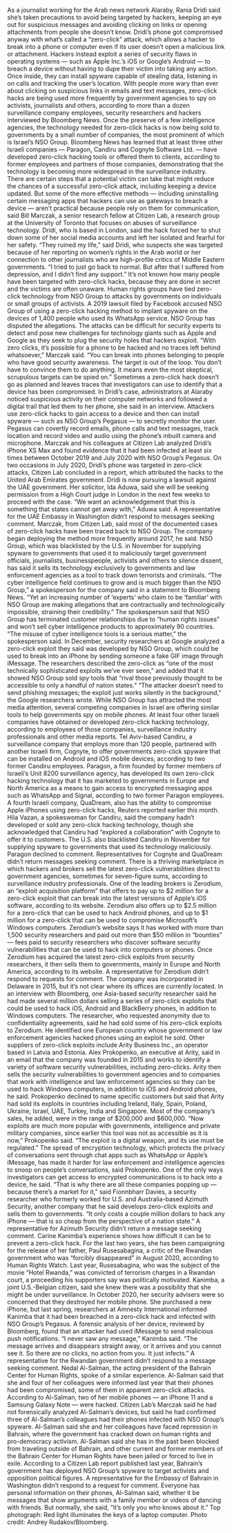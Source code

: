 As a journalist working for the Arab news network Alaraby, Rania Dridi said she’s taken precautions to avoid being targeted by hackers, keeping an eye out for suspicious messages and avoiding clicking on links or opening attachments from people she doesn’t know.
Dridi’s phone got compromised anyway with what’s called a “zero-click” attack, which allows a hacker to break into a phone or computer even if its user doesn’t open a malicious link or attachment. Hackers instead exploit a series of security flaws in operating systems — such as Apple Inc.’s iOS or Google’s Android — to breach a device without having to dupe their victim into taking any action. Once inside, they can install spyware capable of stealing data, listening in on calls and tracking the user’s location.
With people more wary than ever about clicking on suspicious links in emails and text messages, zero-click hacks are being used more frequently by government agencies to spy on activists, journalists and others, according to more than a dozen surveillance company employees, security researchers and hackers interviewed by Bloomberg News.
Once the preserve of a few intelligence agencies, the technology needed for zero-click hacks is now being sold to governments by a small number of companies, the most prominent of which is Israel’s NSO Group. Bloomberg News has learned that at least three other Israeli companies — Paragon, Candiru and Cognyte Software Ltd. — have developed zero-click hacking tools or offered them to clients, according to former employees and partners of those companies, demonstrating that the technology is becoming more widespread in the surveillance industry.
There are certain steps that a potential victim can take that might reduce the chances of a successful zero-click attack, including keeping a device updated. But some of the more effective methods — including uninstalling certain messaging apps that hackers can use as gateways to breach a device — aren’t practical because people rely on them for communication, said Bill Marczak, a senior research fellow at Citizen Lab, a research group at the University of Toronto that focuses on abuses of surveillance technology.
Dridi, who is based in London, said the hack forced her to shut down some of her social media accounts and left her isolated and fearful for her safety.
“They ruined my life,” said Dridi, who suspects she was targeted because of her reporting on women’s rights in the Arab world or her connection to other journalists who are high-profile critics of Middle Eastern governments. “I tried to just go back to normal. But after that I suffered from depression, and I didn’t find any support.”
It’s not known how many people have been targeted with zero-click hacks, because they are done in secret and the victims are often unaware.
Human rights groups have tied zero-click technology from NSO Group to attacks by governments on individuals or small groups of activists. A 2019 lawsuit filed by Facebook accused NSO Group of using a zero-click hacking method to implant spyware on the devices of 1,400 people who used its WhatsApp service. NSO Group has disputed the allegations.
The attacks can be difficult for security experts to detect and pose new challenges for technology giants such as Apple and Google as they seek to plug the security holes that hackers exploit.
“With zero clicks, it’s possible for a phone to be hacked and no traces left behind whatsoever,” Marczak said. “You can break into phones belonging to people who have good security awareness. The target is out of the loop. You don’t have to convince them to do anything. It means even the most skeptical, scrupulous targets can be spied on.”
Sometimes a zero-click hack doesn’t go as planned and leaves traces that investigators can use to identify that a device has been compromised. In Dridi’s case, administrators at Alaraby noticed suspicious activity on their computer networks and followed a digital trail that led them to her phone, she said in an interview.
Attackers use zero-click hacks to gain access to a device and then can install spyware — such as NSO Group’s Pegasus — to secretly monitor the user. Pegasus can covertly record emails, phone calls and text messages, track location and record video and audio using the phone’s inbuilt camera and microphone.
Marczak and his colleagues at Citizen Lab analyzed Dridi’s iPhone XS Max and found evidence that it had been infected at least six times between October 2019 and July 2020 with NSO Group’s Pegasus. On two occasions in July 2020, Dridi’s phone was targeted in zero-click attacks, Citizen Lab concluded in a report, which attributed the hacks to the United Arab Emirates government.
Dridi is now pursuing a lawsuit against the UAE government. Her solicitor, Ida Aduwa, said she will be seeking permission from a High Court judge in London in the next few weeks to proceed with the case. “We want an acknowledgement that this is something that states cannot get away with,” Aduwa said.
A representative for the UAE Embassy in Washington didn’t respond to messages seeking comment.
Marczak, from Citizen Lab, said most of the documented cases of zero-click hacks have been traced back to NSO Group. The company began deploying the method more frequently around 2017, he said.
NSO Group, which was blacklisted by the U.S. in November for supplying spyware to governments that used it to maliciously target government officials, journalists, businesspeople, activists and others to silence dissent, has said it sells its technology exclusively to governments and law enforcement agencies as a tool to track down terrorists and criminals.
“The cyber intelligence field continues to grow and is much bigger than the NSO Group,” a spokesperson for the company said in a statement to Bloomberg News. “Yet an increasing number of ‘experts’ who claim to be ‘familiar’ with NSO Group are making allegations that are contractually and technologically impossible, straining their credibility.”
The spokesperson said that NSO Group has terminated customer relationships due to “human rights issues” and won’t sell cyber intelligence products to approximately 90 countries. “The misuse of cyber intelligence tools is a serious matter,” the spokesperson said.
In December, security researchers at Google analyzed a zero-click exploit they said was developed by NSO Group, which could be used to break into an iPhone by sending someone a fake GIF image through iMessage. The researchers described the zero-click as “one of the most technically sophisticated exploits we’ve ever seen,” and added that it showed NSO Group sold spy tools that “rival those previously thought to be accessible to only a handful of nation states.”
“The attacker doesn’t need to send phishing messages; the exploit just works silently in the background,” the Google researchers wrote.
While NSO Group has attracted the most media attention, several competing companies in Israel are offering similar tools to help governments spy on mobile phones. At least four other Israeli companies have obtained or developed zero-click hacking technology, according to employees of those companies, surveillance industry professionals and other media reports.
Tel Aviv-based Candiru, a surveillance company that employs more than 120 people, partnered with another Israeli firm, Cognyte, to offer governments zero-click spyware that can be installed on Android and iOS mobile devices, according to two former Candiru employees.
Paragon, a firm founded by former members of Israeli’s Unit 8200 surveillance agency, has developed its own zero-click hacking technology that it has marketed to governments in Europe and North America as a means to gain access to encrypted messaging apps such as WhatsApp and Signal, according to two former Paragon employees.
A fourth Israeli company, QuaDream, also has the ability to compromise Apple iPhones using zero-click hacks, Reuters reported earlier this month.
Hila Vazan, a spokeswoman for Candiru, said the company hadn’t developed or sold any zero-click hacking technology, though she acknowledged that Candiru had “explored a collaboration” with Cognyte to offer it to customers. The U.S. also blacklisted Candiru in November for supplying spyware to governments that used its technology maliciously.
Paragon declined to comment. Representatives for Cognyte and QuaDream didn’t return messages seeking comment.
There is a thriving marketplace in which hackers and brokers sell the latest zero-click vulnerabilities direct to government agencies, sometimes for seven-figure sums, according to surveillance industry professionals.
One of the leading brokers is Zerodium, an “exploit acquisition platform” that offers to pay up to $2 million for a zero-click exploit that can break into the latest versions of Apple’s iOS software, according to its website. Zerodium also offers up to $2.5 million for a zero-click that can be used to hack Android phones, and up to $1 million for a zero-click that can be used to compromise Microsoft’s Windows computers.
Zerodium’s website says it has worked with more than 1,500 security researchers and paid out more than $50 million in “bounties” — fees paid to security researchers who discover software security vulnerabilities that can be used to hack into computers or phones. Once Zerodium has acquired the latest zero-click exploits from security researchers, it then sells them to governments, mainly in Europe and North America, according to its website.
A representative for Zerodium didn’t respond to requests for comment. The company was incorporated in Delaware in 2015, but it’s not clear where its offices are currently located.
In an interview with Bloomberg, one Asia-based security researcher said he had made several million dollars selling a series of zero-click exploits that could be used to hack iOS, Android and BlackBerry phones, in addition to Windows computers. The researcher, who requested anonymity due to confidentiality agreements, said he had sold some of his zero-click exploits to Zerodium. He identified one European country whose government or law enforcement agencies hacked phones using an exploit he sold.
Other suppliers of zero-click exploits include Arity Business Inc., an operator based in Latvia and Estonia. Alex Prokopenko, an executive at Arity, said in an email that the company was founded in 2015 and works to identify a variety of software security vulnerabilities, including zero-clicks. Arity then sells the security vulnerabilities to government agencies and to companies that work with intelligence and law enforcement agencies so they can be used to hack Windows computers, in addition to iOS and Android phones, he said.
Prokopenko declined to name specific customers but said that Arity had sold its exploits in countries including Ireland, Italy, Spain, Poland, Ukraine, Israel, UAE, Turkey, India and Singapore. Most of the company’s sales, he added, were in the range of $200,000 and $600,000.
“Now exploits are much more popular with governments, intelligence and private military companies, since earlier this tool was not as accessible as it is now,” Prokopenko said. “The exploit is a digital weapon, and its use must be regulated.”
The spread of encryption technology, which protects the privacy of conversations sent through chat apps such as WhatsApp or Apple’s iMessage, has made it harder for law enforcement and intelligence agencies to snoop on people’s conversations, said Prokopenko. One of the only ways investigators can get access to encrypted communications is to hack into a device, he said.
“That is why there are all these companies popping up — because there’s a market for it,” said Fionnbharr Davies, a security researcher who formerly worked for U.S. and Australia-based Azimuth Security, another company that he said develops zero-click exploits and sells them to governments. “It only costs a couple million dollars to hack any iPhone — that is so cheap from the perspective of a nation state.” A representative for Azimuth Security didn’t return a message seeking comment.
Carine Kanimba’s experience shows how difficult it can be to prevent a zero-click hack. For the last two years, she has been campaigning for the release of her father, Paul Rusesabagina, a critic of the Rwandan government who was “forcibly disappeared” in August 2020, according to Human Rights Watch. Last year, Rusesabagina, who was the subject of the movie “Hotel Rwanda,” was convicted of terrorism charges in a Rwandan court, a proceeding his supporters say was politically motivated.
Kanimba, a joint U.S.-Belgian citizen, said she knew there was a possibility that she might be under surveillance. In October 2020, her security advisers were so concerned that they destroyed her mobile phone. She purchased a new iPhone, but last spring, researchers at Amnesty International informed Kanimba that it had been breached in a zero-click hack and infected with NSO Group’s Pegasus.
A forensic analysis of her device, reviewed by Bloomberg, found that an attacker had used iMessage to send malicious push notifications.
“I never saw any message,” Kanimba said. “The message arrives and disappears straight away, or it arrives and you cannot see it. So there are no clicks, no action from you. It just infects.”
A representative for the Rwandan government didn’t respond to a message seeking comment.
Nedal Al-Salman, the acting president of the Bahrain Center for Human Rights, spoke of a similar experience. Al-Salman said that she and four of her colleagues were informed last year that their phones had been compromised, some of them in apparent zero-click attacks.
According to Al-Salman, two of her mobile phones — an iPhone 11 and a Samsung Galaxy Note — were hacked. Citizen Lab’s Marczak said he had not forensically analyzed Al-Salman’s devices, but said he had confirmed three of Al-Salman’s colleagues had their phones infected with NSO Group’s spyware.
Al-Salman said she and her colleagues have faced repression in Bahrain, where the government has cracked down on human rights and pro-democracy activism. Al-Salman said she has in the past been blocked from traveling outside of Bahrain, and other current and former members of the Bahrain Center for Human Rights have been jailed or forced to live in exile. According to a Citizen Lab report published last year, Bahrain’s government has deployed NSO Group’s spyware to target activists and opposition political figures.
A representative for the Embassy of Bahrain in Washington didn’t respond to a request for comment.
Everyone has personal information on their phones, Al-Salman said, whether it be messages that show arguments with a family member or videos of dancing with friends. But normally, she said, “it’s only you who knows about it.”
Top photograph: Red light illuminates the keys of a laptop computer. Photo credit: Andrey Rudakov/Bloomberg.